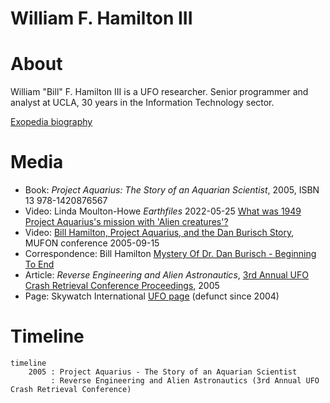 # William F. Hamilton III

# About

William "Bill" F. Hamilton III is a UFO researcher. Senior programmer and analyst at UCLA, 30 years in the Information Technology sector.

[Exopedia biography](https://www.exopaedia.org/Hamilton%2C+William)

# Media

- Book: *Project Aquarius: The Story of an Aquarian Scientist*, 2005, ISBN 13 978-1420876567
- Video: Linda Moulton-Howe *Earthfiles*  2022-05-25 [What was 1949 Project Aquarius's mission with 'Alien creatures'?](https://www.youtube.com/watch?v=71yUu40NsrU)
- Video: [Bill Hamilton, Project Aquarius, and the Dan Burisch Story](https://www.youtube.com/watch?v=q6N1z6PshHQ), MUFON conference 2005-09-15
- Correspondence: Bill Hamilton [Mystery Of Dr. Dan Burisch - Beginning To End](https://rense.com/general42/mssy.htm)
- Article: *Reverse Engineering and Alien Astronautics*, [3rd Annual UFO Crash Retrieval Conference Proceedings](https://archive.org/details/crash-retrieval-conference-proceedings-3rd-annual-2005/mode/1up), 2005
- Page: Skywatch International [UFO page](https://web.archive.org/web/20021011031159/http://skywatch-research.org/ufo.html) (defunct since 2004)

# Timeline

```mermaid
timeline
    2005 : Project Aquarius - The Story of an Aquarian Scientist
         : Reverse Engineering and Alien Astronautics (3rd Annual UFO Crash Retrieval Conference)
```
